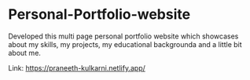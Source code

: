 # Personal-Portfolio-website
Developed this multi page personal portfolio website which showcases about my skills, my projects, my educational backgrounda and a little bit about me.

Link: https://praneeth-kulkarni.netlify.app/
